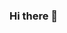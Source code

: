 ### Hi there 👋

<!--
**Murtadha43/Murtadha43** is a ✨ _special_ ✨ repository because its `README.md` (this file) appears on your GitHub profile.

Here are some ideas to get you started:

- 🔭 I’m currently working on nothing
- 🌱 I’m currently learning Larvel
- 👯 I’m looking to collaborate on CyberScruity 
- 🤔 I’m looking for help with Larvel
- 💬 Ask me about Anyting 

